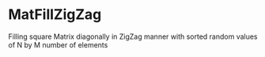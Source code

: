# MatFillZigZag
Filling square Matrix diagonally in ZigZag manner with sorted random values of N by M number of elements
